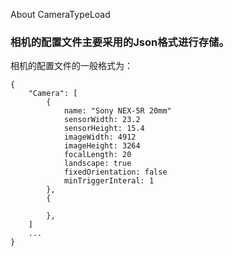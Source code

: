 About CameraTypeLoad

### 相机的配置文件主要采用的Json格式进行存储。

相机的配置文件的一般格式为：

```
{
	"Camera": [
		{
			name: "Sony NEX-5R 20mm"
			sensorWidth: 23.2
			sensorHeight: 15.4
			imageWidth: 4912
			imageHeight: 3264
			focalLength: 20
			landscape: true
			fixedOrientation: false
			minTriggerInteral: 1
		},
		{

		},	
	]
	...
}
```
